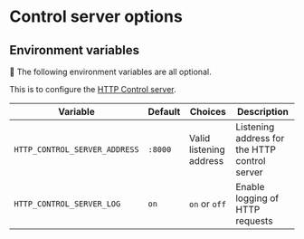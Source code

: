 # Control server options

## Environment variables

💁 The following environment variables are all optional.

This is to configure the [HTTP Control server](../advanced/control-server.md).

| Variable | Default | Choices | Description |
| --- | --- | --- | --- |
| `HTTP_CONTROL_SERVER_ADDRESS` | `:8000` | Valid listening address | Listening address for the HTTP control server |
| `HTTP_CONTROL_SERVER_LOG` | `on` | `on` or `off` | Enable logging of HTTP requests |
